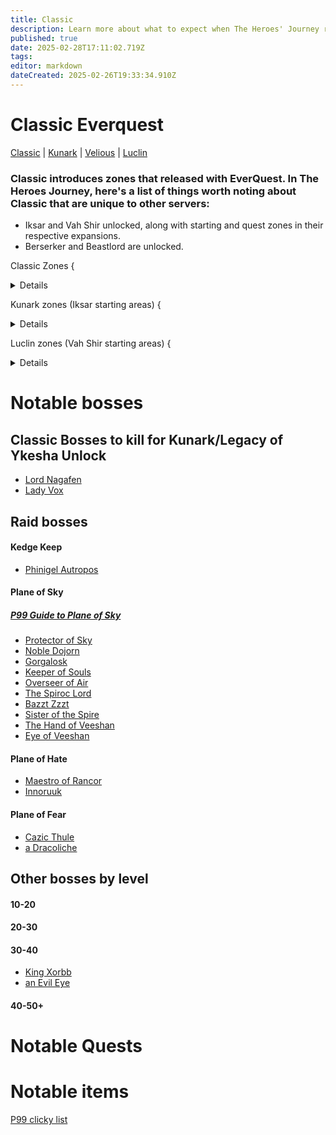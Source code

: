 ```yaml
---
title: Classic
description: Learn more about what to expect when The Heroes' Journey releases
published: true
date: 2025-02-28T17:11:02.719Z
tags: 
editor: markdown
dateCreated: 2025-02-26T19:33:34.910Z
---
```


# Classic Everquest
[Classic](/expansion-guide/classic/_indexen) | [Kunark](/expansion-guide/kunark/_indexen) | [Velious](/expansion-guide/velious/_indexen) | [Luclin](/expansion-guide/luclin/_indexen)

### Classic introduces zones that released with EverQuest. In The Heroes Journey, here's a list of things worth noting about Classic that are unique to other servers:

- Iksar and Vah Shir unlocked, along with starting and quest zones in their respective expansions.
- Berserker and Beastlord are unlocked.

Classic Zones 
{<details title="Classic zones">
  - Ak'Anon
  - Befallen
  - Blackburrow
  - Castle Mistmoore
  - Clan Runnyeye
  - Commonlands
  - Crushbone
  - Dagnor's Cauldron
  - East Karana
  - Erud's Crossing
  - Erudin
  - Erudin Palace
  - Estate of Unrest
  - Everfrost Peaks
  - Felwithe
  - Freeport Sewers
  - Freeport
  - Gorge of King Xorbb
  - Greater Faydark
  - Grobb
  - Halas
  - High Keep
  - Highpass Hold
  - Innothule Swamp
  - Kaladim
  - Kedge Keep
  - Kithicor Forest
  - Lake Rathetear
  - Lavastorm Mountains
  - Lesser Faydark
  - Lower Guk
  - Misty Thicket
  - Nagafen's Lair
  - Najena
  - Nektulos Forest
  - Neriak
  - North Karana
  - North Ro
  - Ocean of Tears
  - Oggok
  - Paineel
  - Permafrost Keep
  - Plane of Fear
  - Plane of Hate
  - Plane of Sky
  - Qeynos
  - Qeynos Catacombs
  - Qeynos Hills
  - Rathe Mountains
  - Rivervale
  - Solusek's Eye
  - South Karana
  - South Ro
  - Steamfont Mountains
  - Surefall Glade
  - Temple of Cazic-Thule
  - The Feerrott
  - Toxxulia Forest
  - Upper Guk
  - West Karana
</details>

Kunark zones (Iksar starting areas)
{<details title="Kunark zones (Iksar starting areas)">
 - Cabilis East
 - Cabilis West
 - Field Of Bone
 - Kurns Tower
 - Lake of Ill Omen
 - Swamp of No Hope
 - Warslik's Woods
</details>

Luclin zones (Vah Shir starting areas)
{<details title="Luclin zones (Vah Shir starting areas)">
 - Hollowshade Moor
 - Paludal Caverns
 - Shadeweaver's Thicket
 - Shar Vahl
</details>

# Notable bosses
 ## Classic Bosses to kill for Kunark/Legacy of Ykesha Unlock
- [Lord Nagafen](https://wiki.project1999.com/Lord_Nagafen)
- [Lady Vox](https://wiki.project1999.com/Lady_Vox)
 ## Raid bosses
#### Kedge Keep
- [Phinigel Autropos](https://wiki.project1999.com/Phinigel_Autropos)
#### Plane of Sky
##### [P99 Guide to Plane of Sky](https://wiki.project1999.com/Plane_of_Sky)
- [Protector of Sky](https://wiki.project1999.com/Protector_of_Sky)
- [Noble Dojorn](https://wiki.project1999.com/Noble_Dojorn)
- [Gorgalosk](https://wiki.project1999.com/Gorgalosk)
- [Keeper of Souls](https://wiki.project1999.com/Keeper_of_Souls)
- [Overseer of Air](https://wiki.project1999.com/Overseer_of_Air)
- [The Spiroc Lord](https://wiki.project1999.com/The_Spiroc_Lord)
- [Bazzt Zzzt](https://wiki.project1999.com/Bazzt_Zzzt)
- [Sister of the Spire](https://wiki.project1999.com/Sister_of_the_Spire)
- [The Hand of Veeshan](https://wiki.project1999.com/The_Hand_of_Veeshan)
- [Eye of Veeshan](https://wiki.project1999.com/Eye_of_Veeshan)
#### Plane of Hate
- [Maestro of Rancor](https://wiki.project1999.com/Maestro_of_Rancor)
- [Innoruuk](https://wiki.project1999.com/Innoruuk_(God))
#### Plane of Fear
- [Cazic Thule](https://wiki.project1999.com/Cazic_Thule_(God))
- [a Dracoliche](https://wiki.project1999.com/Dracoliche)
## Other bosses by level
#### 10-20

#### 20-30

#### 30-40
- [King Xorbb](https://wiki.project1999.com/King_Xorbb)
- [an Evil Eye](https://wiki.project1999.com/An_Evil_Eye_(Lower_Guk))
#### 40-50+




# Notable Quests

# Notable items
[P99 clicky list](https://wiki.project1999.com/Clickies)
